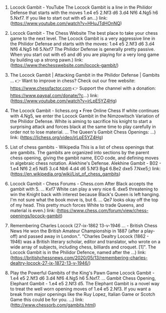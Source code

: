 ---
---
1. Locock Gambit - YouTube
The Locock Gambit is a line in the Philidor Defense that starts with the moves 1.e4 e5 2.Nf3 d6 3.d4 Nf6 4.Ng5 h6 5.Nxf7. If you like to start out with e5 an...)
link: (https://www.youtube.com/watch?v=HHuJTdHOnNQ)


2. Locock Gambit - The Chess Website
The best place to take your chess game to the next level. The Locock Gambit is a very aggressive line in the Philidor Defense and starts with the moves: 1.e4 e5 2.Nf3 d6 3.d4 Nf6 4.Ng5 h6 5.Nxf7 The Philidor Defense is generally pretty passive. When you start out with e5 and d6 you are playing for a very long game by building up a strong pawn.)
link: (https://www.thechesswebsite.com/locock-gambit/)


3. The Locock Gambit | Attacking Gambit in the Philidor Defense | Gambits ...
👉 Want to improve in chess? Check out our free website: https://www.chessfactor.com 👉 Support the channel with a donation: https://www.paypal.com/donate/?c...)
link: (https://www.youtube.com/watch?v=irLpE5YZ4Hg)


4. The Locock Gambit - lichess.org • Free Online Chess
If white continues with 4.Ng5, we enter the Locock Gambit in the Nimzowitsch Variation of the Philidor Defense. White is aiming to sacrifice his knight to start a surprising attack and forces black at the same time to play carefully in order not to lose material. ... The Queen's Gambit Chess Openings: ...)
link: (https://lichess.org/video/irLpE5YZ4Hg)


5. List of chess gambits - Wikipedia
This is a list of chess openings that are gambits. The gambits are organized into sections by the parent chess opening, giving the gambit name, ECO code, and defining moves in algebraic chess notation. Alekhine's Defense. Alekhine Gambit - B02 - 1.e4 Nf6 2.e5 Nd5 3.c4 Nb6 4.d4 d6 5.Nf3 Bg4 6.Be2 dxe5 7.Nxe5;)
link: (https://en.wikipedia.org/wiki/List_of_chess_gambits)


6. Locock Gambit - Chess Forums - Chess.com
After Black accepts the gambit with 5. ... Kxf7 White can play a very nice 6. dxe5 threatening to win the Knight back with interest because Black's Queen is left hanging. I'm not sure what the book move is, but 6. ... Qe7 looks okay off the top of my head. This pretty much forces White to trade Queens, and material is even.)
link: (https://www.chess.com/forum/view/chess-openings/locock-gambit)


7. Remembering Charles Locock (27-ix-1862 13-v-1946 ... - British Chess News
He won the British Amateur Championship in 1887 (after a play-off) and passed away in London.". "Charles Dealtry Locock (1862 - 1946) was a British literary scholar, editor and translator, who wrote on a wide array of subjects, including chess, billiards and croquet. [1]". The Locock Gambit is in the Philidor Defence, named after the ...)
link: (https://britishchessnews.com/2020/05/13/remembering-charles-dealtry-locock-27-ix-1872-13-v-1946/)


8. Play the Powerful Gambits of the King's Pawn Game
Locock Gambit - 1.e4 e5 2.Nf3 d6 3.d4 Nf6 4.Ng5 h6 5.Nxf7. ... Gambit Chess Opening, Elephant Gambit - 1.e4 e5 2.Nf3 d5. The Elephant Gambit is a novel way to treat the well worn opening moves of 1.e4 e5 2.Nf3. If you want a break from major openings like the Ruy Lopez, Italian Game or Scotch Game this could be for you. ...)
link: (http://www.chessorb.com/gambits.html)


